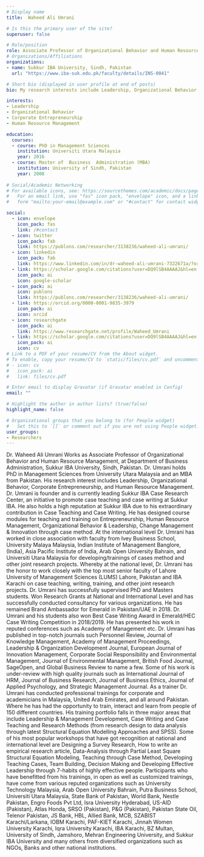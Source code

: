 ```yaml
---
# Display name
title:  Waheed Ali Umrani

# Is this the primary user of the site?
superuser: false

# Role/position
role: Associate Professor of Organizational Behavior and Human Resource Management
# Organizations/Affiliations
organizations:
- name: Sukkur IBA University, Sindh, Pakistan
  url: "https://www.iba-suk.edu.pk/faculty/details/INS-0041"

# Short bio (displayed in user profile at end of posts)
bio: My research interests include Leadership, Organizational Behavior, Corporate Entrepreneurship, and Human Resource Management.

interests:
- Leadership
- Organizational Behavior 
- Corporate Entrepreneurship
- Human Resource Management

education:
  courses:
  - course: PhD in Management Sciences
    institution: Universiti Utara Malaysia
    year: 2016
  - course: Master of  Business  Administration (MBA) 
    institution: University of Sindh, Pakistan 
    year: 2008
 
# Social/Academic Networking
# For available icons, see: https://sourcethemes.com/academic/docs/page-builder/#icons
#   For an email link, use "fas" icon pack, "envelope" icon, and a link in the
#   form "mailto:your-email@example.com" or "#contact" for contact widget.

social:
  - icon: envelope
    icon_pack: fas
    link: /#contact
  - icon: twitter
    icon_pack: fab
    link: https://publons.com/researcher/3138236/waheed-ali-umrani/
  - icon: linkedin
    icon_pack: fab
    link: https://www.linkedin.com/in/dr-waheed-ali-umrani-7322671a/?originalSubdomain=pk
  - link: https://scholar.google.com/citations?user=DQ9lSB4AAAAJ&hl=en
    icon_pack: ai
    icon: google-scholar
  - icon_pack: ai
    icon: publons
    link: https://publons.com/researcher/3138236/waheed-ali-umrani/
  - link: https://orcid.org/0000-0001-9835-3979
    icon_pack: ai
    icon: orcid
  - icon: researchgate
    icon_pack: ai
    link: https://www.researchgate.net/profile/Waheed_Umrani
  - link: https://scholar.google.com/citations?user=DQ9lSB4AAAAJ&hl=en
    icon_pack: ai
    icon: cv
# Link to a PDF of your resume/CV from the About widget.
# To enable, copy your resume/CV to `static/files/cv.pdf` and uncomment the lines below.
# - icon: cv
#   icon_pack: ai
#   link: files/cv.pdf

# Enter email to display Gravatar (if Gravatar enabled in Config)
email: ""

# Highlight the author in author lists? (true/false)
highlight_name: false

# Organizational groups that you belong to (for People widget)
#   Set this to `[]` or comment out if you are not using People widget.
user_groups:
- Researchers
---
```

<div class=text-justify> 

Dr. Waheed Ali Umrani Works as Associate Professor of Organizational Behavior and Human Resource Management, at Department of Business Administration, Sukkur IBA University, Sindh, Pakistan. Dr. Umrani holds PhD in Management Sciences from University Utara Malaysia and an MBA from Pakistan. His research interest includes Leadership, Organizational Behavior, Corporate Entrepreneurship, and Human Resource Management. Dr. Umrani is founder and is currently leading Sukkur IBA Case Research Center, an initiative to promote case teaching and case writing at Sukkur IBA. He also holds a high reputation at Sukkur IBA due to his extraordinary contribution in Case Teaching and Case Writing. He has designed course modules for teaching and training on Entrepreneurship, Human Resource Management, Organizational Behavior & Leadership, Change Management & Innovation through case method. At the international level Dr. Umrani has worked in close association with faculty from Ivey Business School, University Malaya Malaysia, Indian Institute of Management Banglore, (India), Asia Pacific Institute of India, Arab Open University Bahrain, and Universiti Utara Malaysia for developing/trainings of cases method and other joint research projects. Whereby at the national level, Dr. Umrani has the honor to work closely with the top most senior faculty of Lahore University of Management Sciences (LUMS) Lahore, Pakistan and IBA Karachi on case teaching, writing, training, and other joint research projects. Dr. Umrani has successfully supervised PhD and Masters students. Won Research Grants at National and International Level and has successfully conducted consultancy for various organizations. He has remained Brand Ambassador for Emerald in Pakistan/UAE in 2018. Dr. Umrani and his students also won Best Case Writing Award in Emerald/HEC Case Writing Competition in 2018/2019. He has presented his work in reputed conferences such as Academy of Management etc. Dr. Umrani has published in top-notch journals such Personnel Review, Journal of Knowledge Management, Academy of Management Proceedings, Leadership & Organization Development Journal, European Journal of Innovation Management, Corporate Social Responsibility and Environmental Management, Journal of Environmental Management, British Food Journal, SageOpen, and Global Business Review to name a few. Some of his work is under-review with high quality journals such as International Journal of HRM, Journal of Business Research, Journal of Business Ethics, Journal of Applied Psychology, and Strategic Management Journal. As a trainer Dr. Umrani has conducted professional trainings for corporate and academicians in Malaysia, United Arab Emirates, and all around Pakistan. Where he has had the opportunity to train, interact and learn from people of 150 different countries. His training portfolio falls in three major areas that include Leadership & Management Development, Case Writing and Case Teaching and Research Methods (from research design to data analysis through latest Structural Equation Modelling Approaches and SPSS). Some of his most popular workshops that have got recognition at national and international level are Designing a Survey Research, How to write an empirical research article, Data-Analysis through Partial Least Square Structural Equation Modeling, Teaching through Case Method, Developing Teaching Cases, Team Building, Decision Making and Developing Effective Leadership through 7-habits of highly effective people. Participants who have benefitted from his trainings, in open as well as customized trainings, have come from various reputed organizations such as University Technology Malaysia, Arab Open University Bahrain, Putra Business School, Universiti Utara Malaysia, State Bank of Pakistan, World Bank, Nestle Pakistan, Engro Foods Pvt Ltd, Isra University Hyderabad, US-AID (Pakistan), Atlas Honda, SRSO (Pakistan), P&G (Pakistan), Pakistan State Oil, Telenor Pakistan, JS Bank, HBL, Allied Bank, MCB, SZABIST Karachi/Larkana, IOBM Karachi, PAF-KIET Karachi, Jinnah Women University Karachi, Iqra University Karachi, IBA Karachi, BZ Multan, University of Sindh, Jamshoro, Mehran Engineering University, and Sukkur IBA University and many others from diversified organizations such as NGOs, Banks and other national institutions.

</div>
